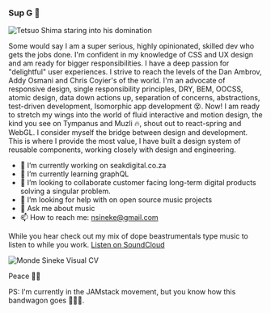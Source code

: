 ### Sup G 👋


![Tetsuo Shima staring into his domination](https://media.giphy.com/media/jsoMtBuP1Ahpu/giphy.gif)


Some would say I am a super serious, highly opinionated, skilled dev who gets the jobs done. I'm confident in my knowledge of CSS and UX design and am ready for bigger responsibilities. I have a deep passion for "delightful" user experiences. I strive to reach the levels of the Dan Ambrov, Addy Osmani and Chris Coyier's of the world. I'm an advocate of responsive design, single responsibility principles, DRY, BEM, OOCSS, atomic design, data down actions up, separation of concerns, abstractions, test-driven development, Isomorphic app development 😵. Now! I am ready to stretch my wings into the world of fluid interactive and motion design, the kind you see on Tympanus and Muzli 🔥, shout out to react-spring and WebGL. I consider myself the bridge between design and development. This is where I provide the most value, I have built a design system of reusable components, working closely with design and engineering.


- 🔭 I’m currently working on seakdigital.co.za
- 🌱 I’m currently learning graphQL
- 👯 I’m looking to collaborate customer facing long-term digital products solving a singular problem.
- 🤔 I’m looking for help with on open source music projects
- 💬 Ask me about music
- 📫 How to reach me: nsineke@gmail.com


While you hear check out my mix of dope beastrumentals type music to listen to while you work.
[Listen on SoundCloud](https://soundcloud.com/skaftinselects/seak-dj-funeral-for-passion?in=skaftinselects/sets/skaftin-selector)


![Monde Sineke Visual CV](https://lh6.googleusercontent.com/azIbETqneQavMUqTO6Em-GoFWS_UIZZguN-5ZHCd1HRgxb5BKb-Q2QKuVMuwJhDH2EenEN4BNl3yAbpgCKwP=w1960-h3478-rw)


Peace ✌🏾

PS: I'm currently in the JAMstack movement, but you know how this bandwagon goes 🤷🏿‍♂️.
<!--
**S3ak/S3ak** is a ✨ _special_ ✨ repository because its `README.md` (this file) appears on your GitHub profile.
